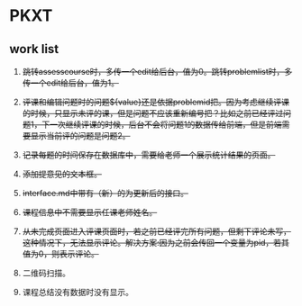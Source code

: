 # PKXT

## work list

1. ~~跳转assesscourse时，多传一个edit给后台，值为0。跳转problemlist时，多传一个edit给后台，值为1。~~
2. ~~评课和编辑问题时的问题${value}还是依据problemid把。因为考虑继续评课的时候，只显示未评的课，但是问题不应该重新编号把？比如之前已经评过问题1，下一次继续评课的时候，后台不会将问题1的数据传给前端，但是前端需要显示当前评的问题是问题2。~~
3. ~~记录每题的时间保存在数据库中，需要给老师一个展示统计结果的页面。~~
4. ~~添加提意见的文本框。~~


5. ~~interface.md中带有（新）的为更新后的接口。~~


6. ~~课程信息中不需要显示任课老师姓名。~~


7. ~~从未完成页面进入评课页面时，若之前已经评完所有问题，但剩下评论未写，这种情况下，无法显示评论。解决方案:因为之前会传回一个变量为pid，若其值为0，则表示评论。~~

8. 二维码扫描。
9. 课程总结没有数据时没有显示。